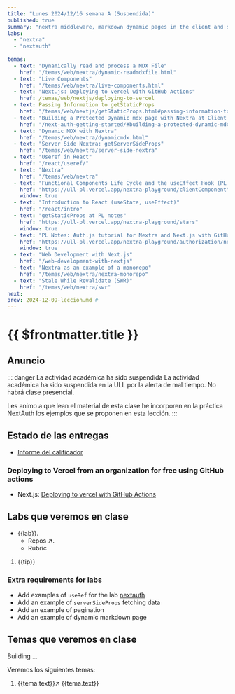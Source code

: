```yaml
---
title: "Lunes 2024/12/16 semana A (Suspendida)"
published: true
summary: "nextra middleware, markdown dynamic pages in the client and server, next-auth"
labs: 
  - "nextra" 
  - "nextauth" 
  
temas: 
  - text: "Dynamically read and process a MDX File"
    href: "/temas/web/nextra/dynamic-readmdxfile.html"
  - text: "Live Components"
    href: "/temas/web/nextra/live-components.html"
  - text: "Next.js: Deploying to vercel with GitHub Actions"
    href: /temas/web/nextjs/deploying-to-vercel
  - text: Passing Information to getStaticProps
    href: "/temas/web/nextjs/getStaticProps.html#passing-information-to-getstaticprops"
  - text: "Building a Protected Dynamic mdx page with Nextra at Client Side Rendering Time"
    href: "/next-auth-getting-started/#building-a-protected-dynamic-mdx-page-with-nextra-at-client-side-rendering-time"
  - text: "Dynamic MDX with Nextra"
    href: "/temas/web/nextra/dynamicmdx.html"
  - text: "Server Side Nextra: getServerSideProps"
    href: "/temas/web/nextra/server-side-nextra"
  - text: "Useref in React"
    href: "/react/useref/"
  - text: "Nextra"
    href: "/temas/web/nextra"
  - text: "Functional Components Life Cycle and the useEffect Hook (PL notes)"
    href: "https://ull-pl.vercel.app/nextra-playground/clientComponent"
    window: true
  - text: "Introduction to React (useState, useEffect)"
    href: "/react/intro"
  - text: "getStaticProps at PL notes"
    href: "https://ull-pl.vercel.app/nextra-playground/stars"
    window: true
  - text: "PL Notes: Auth.js tutorial for Nextra and Next.js with GitHub"
    href: "https://ull-pl.vercel.app/nextra-playground/authorization/next-auth-tutorial"
    window: true
  - text: "Web Development with Next.js"
    href: "/web-development-with-nextjs"
  - text: "Nextra as an example of a monorepo"
    href: "/temas/web/nextra/nextra-monorepo"
  - text: "Stale While Revalidate (SWR)"
    href: "/temas/web/nextra/swr"
next: 
prev: 2024-12-09-leccion.md # 
---
```


# {{ $frontmatter.title }}

## Anuncio

::: danger La actividad académica ha sido suspendida
La actividad académica ha sido suspendida en la ULL por la alerta de mal tiempo.
No habrá clase presencial. 

Les animo a que lean el material de esta clase he incorporen en la práctica NextAuth los ejemplos
que se proponen en esta lección.
:::

## Estado de las entregas

* [Informe del calificador](https://campusdoctoradoyposgrado2425.ull.es/grade/report/grader/index.php?id=2425110680)

### Deploying to Vercel from an organization for free using GitHub actions

- Next.js: [Deploying to vercel with GitHub Actions](/temas/web/nextjs/deploying-to-vercel)

## Labs que veremos en clase


<ul>
  <li  v-for="(lab, index) in $frontmatter.labs" :key="index"> <a :href="'/practicas/'+lab">{{lab}}</a>.
    <ul>
      <li v-if="lab != 'nextauth'" ><a :href="'https://github.com/orgs/ULL-MII-SYTWS-2425/repositories?q='+lab" target="_blank">Repos ↗</a>.</li>
      <li><a :href="'/practicas/'+lab+'.html#rubrica'">Rubric</a></li>
    </ul>
  </li>
</ul>

<ol>
<li v-for="(tip, index) in $frontmatter.intro2sd" :key="index">{{tip}}</li>
</ol>

### Extra requirements for labs

- Add examples of `useRef` for the lab [nextauth](/practicas/nextauth.html#rubrica)
- Add an example of `serverSideProps`  fetching data 
- Add an example of pagination 
- Add an example of dynamic markdown page 
 
## Temas que veremos en clase

Building ...

Veremos los siguientes temas:
<ol>
  <li  v-for="(tema, index) in $frontmatter.temas" :key="index">
  <a v-if="tema.window" :href="tema.href" target="_blank">{{tema.text}}↗</a> 
  <a v-else :href="tema.href">{{tema.text}}</a>
  </li>
</ol>

